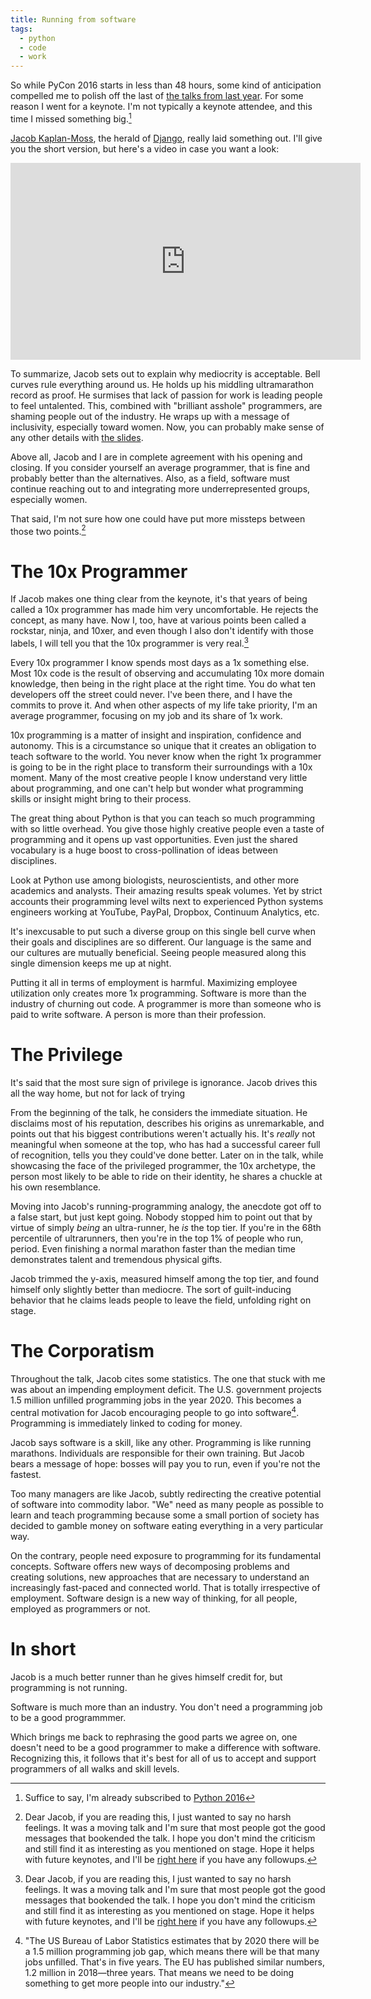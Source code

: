 ```yaml
---
title: Running from software
tags:
  - python
  - code
  - work
---
```


So while PyCon 2016 starts in less than 48 hours, some kind of
anticipation compelled me to polish off the last of
[the talks from last year][pycon_2015]. For some reason I went for a
keynote. I'm not typically a keynote attendee, and this time I missed
something big.[^pycon2016]

[^pycon2016]: Suffice to say, I'm already subscribed to [Python 2016][pycon_2016]

[pycon_2015]: https://www.youtube.com/channel/UCgxzjK6GuOHVKR_08TT4hJQ
[pycon_2016]: https://www.youtube.com/channel/UCwTD5zJbsQGJN75MwbykYNw

[Jacob Kaplan-Moss][jacobian], the herald of [Django][django], really
laid something out. I'll give you the short version, but here's a
video in case you want a look:

[jacobian]: https://twitter.com/jacobian
[django]: https://www.djangoproject.com/

<iframe width="560" height="315"
src="https://www.youtube.com/embed/hIJdFxYlEKE" frameborder="0"
allowfullscreen></iframe>

To summarize, Jacob sets out to explain why mediocrity is acceptable.
Bell curves rule everything around us. He holds up his middling
ultramarathon record as proof. He surmises that lack of passion for
work is leading people to feel untalented. This, combined with
"brilliant asshole" programmers, are shaming people out of the
industry. He wraps up with a message of inclusivity, especially toward
women. Now, you can probably make sense of any other details with
[the slides](/uploads/jacobian_pycon2015.pdf).

Above all, Jacob and I are in complete agreement with his opening and
closing. If you consider yourself an average programmer, that is fine
and probably better than the alternatives. Also, as a field, software
must continue reaching out to and integrating more underrepresented
groups, especially women.

That said, I'm not sure how one could have put more missteps between
those two points.[^2]

[^2]: Dear Jacob, if you are reading this, I just wanted to say no
      harsh feelings. It was a moving talk and I'm sure that most
      people got the good messages that bookended the talk. I hope you
      don't mind the criticism and still find it as interesting as you
      mentioned on stage. Hope it helps with future keynotes, and I'll
      be [right here](https://twitter.com/mhashemi) if you have any
      followups.

# The 10x Programmer

If Jacob makes one thing clear from the keynote, it's that years of
being called a 10x programmer has made him very uncomfortable. He
rejects the concept, as many have. Now I, too, have at various points
been called a rockstar, ninja, and 10xer, and even though I also don't
identify with those labels, I will tell you that the 10x programmer is
very real.[^2]

[^2]: This also came up in [Episode #54 of Talk Python to Me][ep54], while
      discussing my course, [Enterprise Software with Python][esp].

[ep54]: https://talkpython.fm/episodes/show/54/enterprise-software-with-python
[esp]: shop.oreilly.com/product/0636920047346.do

Every 10x programmer I know spends most days as a 1x something
else. Most 10x code is the result of observing and accumulating 10x
more domain knowledge, then being in the right place at the right
time. You do what ten developers off the street could never. I've been
there, and I have the commits to prove it. And when other aspects of
my life take priority, I'm an average programmer, focusing on my job
and its share of 1x work.

10x programming is a matter of insight and inspiration, confidence and
autonomy. This is a circumstance so unique that it creates an
obligation to teach software to the world. You never know when the
right 1x programmer is going to be in the right place to transform
their surroundings with a 10x moment. Many of the most creative people
I know understand very little about programming, and one can't help
but wonder what programming skills or insight might bring to their
process.

The great thing about Python is that you can teach so much programming
with so little overhead. You give those highly creative people even a
taste of programming and it opens up vast opportunities. Even just the
shared vocabulary is a huge boost to cross-pollination of ideas
between disciplines.

Look at Python use among biologists, neuroscientists, and other more
academics and analysts. Their amazing results speak volumes. Yet by
strict accounts their programming level wilts next to experienced
Python systems engineers working at YouTube, PayPal, Dropbox,
Continuum Analytics, etc.

It's inexcusable to put such a diverse group on this single bell curve
when their goals and disciplines are so different. Our language is the
same and our cultures are mutually beneficial. Seeing people measured
along this single dimension keeps me up at night.

Putting it all in terms of employment is harmful. Maximizing employee
utilization only creates more 1x programming. Software is more than
the industry of churning out code. A programmer is more than someone
who is paid to write software. A person is more than their profession.

<!-- * Physical tasks like labor and exercise are infinitely more
  quantifiable than programming tasks. -->

# The Privilege

It's said that the most sure sign of privilege is ignorance. Jacob
drives this all the way home, but not for lack of trying

From the beginning of the talk, he considers the immediate situation. He
disclaims most of his reputation, describes his origins as
unremarkable, and points out that his biggest contributions weren't
actually his. It's *really* not meaningful when someone at the top,
who has had a successful career full of recognition, tells you they
could've done better. Later on in the talk, while showcasing the face of
the privileged programmer, the 10x archetype, the person most likely
to be able to ride on their identity, he shares a chuckle at his own
resemblance.

Moving into Jacob's running-programming analogy, the anecdote got off
to a false start, but just kept going. Nobody stopped him to point out
that by virtue of simply *being* an ultra-runner, he *is* the top
tier. If you're in the 68th percentile of ultrarunners, then you're in
the top 1% of people who run, period. Even finishing a normal marathon
faster than the median time demonstrates talent and tremendous
physical gifts.

Jacob trimmed the y-axis, measured himself among the top tier, and
found himself only slightly better than mediocre. The sort of
guilt-inducing behavior that he claims leads people to leave the
field, unfolding right on stage.

# The Corporatism

Throughout the talk, Jacob cites some statistics. The one that stuck
with me was about an impending employment deficit. The U.S. government
projects 1.5 million unfilled programming jobs in the year 2020. This
becomes a central motivation for Jacob encouraging people to go into
software[^3]. Programming is immediately linked to coding for money.

Jacob says software is a skill, like any other. Programming is like
running marathons. Individuals are responsible for their own
training. But Jacob bears a message of hope: bosses will pay you to
run, even if you're not the fastest.

Too many managers are like Jacob, subtly redirecting the creative
potential of software into commodity labor. "We" need as many people
as possible to learn and teach programming because some a small
portion of society has decided to gamble money on software eating
everything in a very particular way.

On the contrary, people need exposure to programming for its
fundamental concepts. Software offers new ways of decomposing problems and
creating solutions, new approaches that are necessary to understand an
increasingly fast-paced and connected world. That is totally
irrespective of employment. Software design is a new way of thinking,
for all people, employed as programmers or not.

[^3]: "The US Bureau of Labor Statistics estimates that by 2020 there
      will be a 1.5 million programming job gap, which means there
      will be that many jobs unfilled. That's in five years. The EU
      has published similar numbers, 1.2 million in 2018—three
      years. That means we need to be doing something to get more
      people into our industry."

# In short

Jacob is a much better runner than he gives himself credit for, but
programming is not running.

Software is much more than an industry. You don't need a programming
job to be a good programmmer.

Which brings me back to rephrasing the good parts we agree on, one
doesn't need to be a good programmer to make a difference with
software. Recognizing this, it follows that it's best for all of us to
accept and support programmers of all walks and skill levels.

[pycon_2016]: https://www.youtube.com/channel/UCwTD5zJbsQGJN75MwbykYNw
